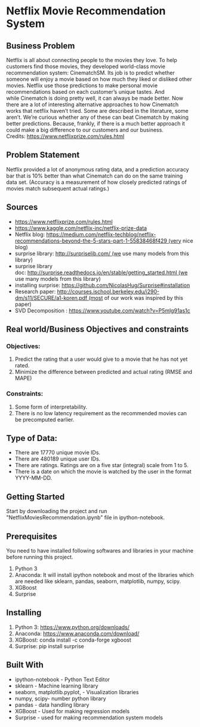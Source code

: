 # Netflix Movie Recommendation System

## Business Problem 
Netflix is all about connecting people to the movies they love. To help customers find those movies, they developed world-class movie recommendation system: CinematchSM. Its job is to predict whether someone will enjoy a movie based on how much they liked or disliked other movies. Netflix use those predictions to make personal movie recommendations based on each customer’s unique tastes. And while Cinematch is doing pretty well, it can always be made better.
Now there are a lot of interesting alternative approaches to how Cinematch works that netflix haven’t tried. Some are described in the literature, some aren’t. We’re curious whether any of these can beat Cinematch by making better predictions. Because, frankly, if there is a much better approach it could make a big difference to our customers and our business.
Credits: https://www.netflixprize.com/rules.html
## Problem Statement
Netflix provided a lot of anonymous rating data, and a prediction accuracy bar that is 10% better than what Cinematch can do on the same training data set. (Accuracy is a measurement of how closely predicted ratings of movies match subsequent actual ratings.)
## Sources 
* https://www.netflixprize.com/rules.html
* https://www.kaggle.com/netflix-inc/netflix-prize-data
* Netflix blog: https://medium.com/netflix-techblog/netflix-recommendations-beyond-the-5-stars-part-1-55838468f429 (very nice blog)
* surprise library: http://surpriselib.com/ (we use many models from this library)
* surprise library doc: http://surprise.readthedocs.io/en/stable/getting_started.html (we use many models from this library)
* installing surprise: https://github.com/NicolasHug/Surprise#installation
* Research paper: http://courses.ischool.berkeley.edu/i290-dm/s11/SECURE/a1-koren.pdf (most of our work was inspired by this paper)
* SVD Decomposition : https://www.youtube.com/watch?v=P5mlg91as1c
## Real world/Business Objectives and constraints 
### Objectives:
1. Predict the rating that a user would give to a movie that he has not yet rated.
2. Minimize the difference between predicted and actual rating (RMSE and MAPE) 
### Constraints:
1. Some form of interpretability.
2. There is no low latency requirement as the recommended movies can be precomputed earlier.

## Type of Data:
* There are 17770 unique movie IDs.
* There are 480189 unique user IDs.
* There are ratings. Ratings are on a five star (integral) scale from 1 to 5.
* There is a date on which the movie is watched by the user in the format YYYY-MM-DD.
## Getting Started
Start by downloading the project and run "NetflixMoviesRecommendation.ipynb" file in ipython-notebook.

## Prerequisites
You need to have installed following softwares and libraries in your machine before running this project.
1. Python 3
2. Anaconda: It will install ipython notebook and most of the libraries which are needed like sklearn, pandas, seaborn, matplotlib, numpy, scipy.
3. XGBoost
4. Surprise

## Installing
1. Python 3: https://www.python.org/downloads/
2. Anaconda: https://www.anaconda.com/download/
3. XGBoost: conda install -c conda-forge xgboost
4. Surprise: pip install surprise


## Built With
*	ipython-notebook - Python Text Editor
*	sklearn - Machine learning library
*	seaborn, matplotlib.pyplot, - Visualization libraries
*	numpy, scipy- number python library
*	pandas - data handling library
* XGBoost - Used for making regression models
*	Surprise - used for making recommendation system models

